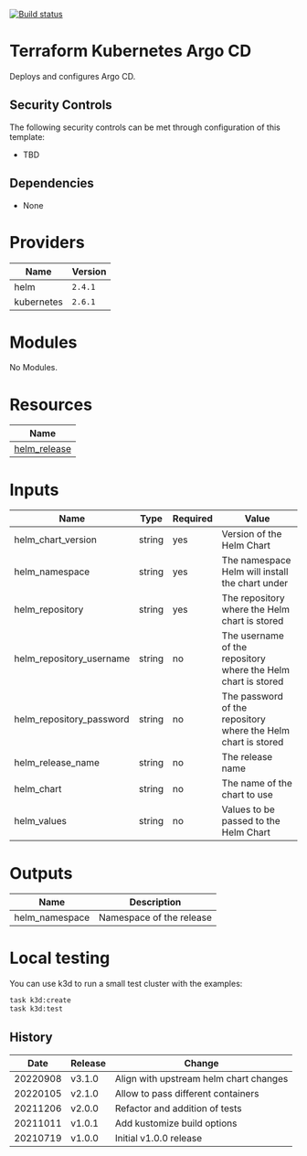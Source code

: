 [![Build status](https://github.com/canada-ca-terraform-modules/terraform-kubernetes-argo-cd/actions/workflows/terraform.yml/badge.svg)](https://github.com/canada-ca-terraform-modules/terraform-kubernetes-argo-cd/actions/workflows/terraform.yml)

# Terraform Kubernetes Argo CD

Deploys and configures Argo CD.

## Security Controls

The following security controls can be met through configuration of this template:

- TBD

## Dependencies

- None

# Providers

| Name       | Version |
| ---------- | ------- |
| helm       | `2.4.1` |
| kubernetes | `2.6.1` |

# Modules

No Modules.

# Resources

| Name                                                                                                 |
| ---------------------------------------------------------------------------------------------------- |
| [helm_release](https://registry.terraform.io/providers/hashicorp/helm/latest/docs/resources/release) |

# Inputs

| Name                     | Type   | Required | Value                                                         |
| ------------------------ | ------ | -------- | ------------------------------------------------------------- |
| helm_chart_version       | string | yes      | Version of the Helm Chart                                     |
| helm_namespace           | string | yes      | The namespace Helm will install the chart under               |
| helm_repository          | string | yes      | The repository where the Helm chart is stored                 |
| helm_repository_username | string | no       | The username of the repository where the Helm chart is stored |
| helm_repository_password | string | no       | The password of the repository where the Helm chart is stored |
| helm_release_name        | string | no       | The release name                                              |
| helm_chart               | string | no       | The name of the chart to use                                  |
| helm_values              | string | no       | Values to be passed to the Helm Chart                         |

# Outputs

| Name           | Description              |
| -------------- | ------------------------ |
| helm_namespace | Namespace of the release |

# Local testing

You can use k3d to run a small test cluster with the examples:

```sh
task k3d:create
task k3d:test
```

## History

| Date     | Release | Change                                 |
| -------- | ------- | -------------------------------------- |
| 20220908 | v3.1.0  | Align with upstream helm chart changes |
| 20220105 | v2.1.0  | Allow to pass different containers     |
| 20211206 | v2.0.0  | Refactor and addition of tests         |
| 20211011 | v1.0.1  | Add kustomize build options            |
| 20210719 | v1.0.0  | Initial v1.0.0 release                 |
